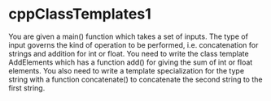 # cppClassTemplates1

You are given a main() function which takes a set of inputs. The type of input governs the kind of operation to be performed, i.e. concatenation for strings and addition for int or float. You need to write the class template AddElements which has a function add() for giving the sum of int or float elements. You also need to write a template specialization for the type string with a function concatenate() to concatenate the second string to the first string.
